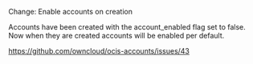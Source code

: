 Change: Enable accounts on creation

Accounts have been created with the account_enabled flag set to false.
Now when they are created accounts will be enabled per default.

https://github.com/owncloud/ocis-accounts/issues/43
